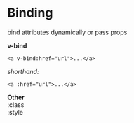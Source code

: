# Binding

bind attributes dynamically or pass props

**v-bind**

````
<a v-bind:href="url">...</a>
````

*shorthand:*
````
<a :href="url">...</a>
````

**Other**<br /> 
:class<br /> 
:style